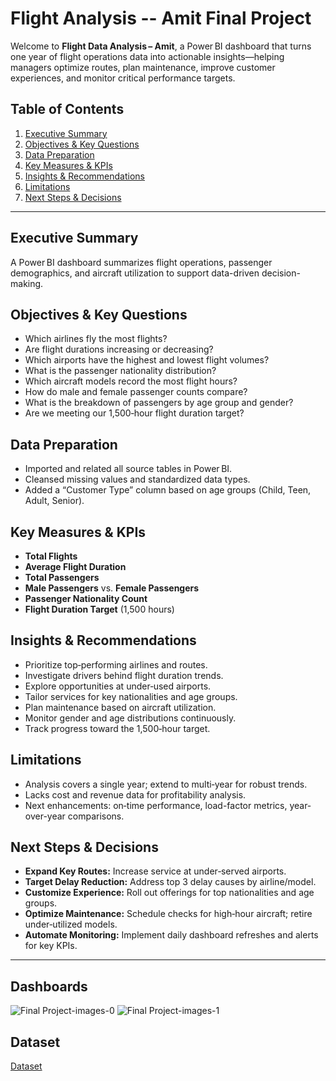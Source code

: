 # Flight Analysis -- Amit Final Project
Welcome to **Flight Data Analysis – Amit**, a Power BI dashboard that turns one year of flight operations data into actionable insights—helping managers optimize routes, plan maintenance, improve customer experiences, and monitor critical performance targets.

## Table of Contents
1. [Executive Summary](#executive-summary)
2. [Objectives & Key Questions](#objectives--key-questions)
3. [Data Preparation](#data-preparation)
4. [Key Measures & KPIs](#key-measures--kpis)
5. [Insights & Recommendations](#insights--recommendations)
6. [Limitations](#limitations)
7. [Next Steps & Decisions](#next-steps--decisions)


---

## Executive Summary
A Power BI dashboard summarizes flight operations, passenger demographics, and aircraft utilization to support data-driven decision-making.

## Objectives & Key Questions
- Which airlines fly the most flights?  
- Are flight durations increasing or decreasing?  
- Which airports have the highest and lowest flight volumes?  
- What is the passenger nationality distribution?  
- Which aircraft models record the most flight hours?  
- How do male and female passenger counts compare?  
- What is the breakdown of passengers by age group and gender?  
- Are we meeting our 1,500‑hour flight duration target?

## Data Preparation
- Imported and related all source tables in Power BI.  
- Cleansed missing values and standardized data types.  
- Added a “Customer Type” column based on age groups (Child, Teen, Adult, Senior).

## Key Measures & KPIs
- **Total Flights**  
- **Average Flight Duration**  
- **Total Passengers**  
- **Male Passengers** vs. **Female Passengers**  
- **Passenger Nationality Count**  
- **Flight Duration Target** (1,500 hours)

## Insights & Recommendations
- Prioritize top‑performing airlines and routes.  
- Investigate drivers behind flight duration trends.  
- Explore opportunities at under‑used airports.  
- Tailor services for key nationalities and age groups.  
- Plan maintenance based on aircraft utilization.  
- Monitor gender and age distributions continuously.  
- Track progress toward the 1,500‑hour target.

## Limitations
- Analysis covers a single year; extend to multi‑year for robust trends.  
- Lacks cost and revenue data for profitability analysis.  
- Next enhancements: on‑time performance, load-factor metrics, year-over-year comparisons.

## Next Steps & Decisions
- **Expand Key Routes:** Increase service at under‑served airports.  
- **Target Delay Reduction:** Address top 3 delay causes by airline/model.  
- **Customize Experience:** Roll out offerings for top nationalities and age groups.  
- **Optimize Maintenance:** Schedule checks for high‑hour aircraft; retire under‑utilized models.  
- **Automate Monitoring:** Implement daily dashboard refreshes and alerts for key KPIs.

---

## Dashboards
![Final Project-images-0](https://github.com/user-attachments/assets/7e5335c4-27ed-4665-a7ff-267ecedebed0)
![Final Project-images-1](https://github.com/user-attachments/assets/654b37ed-e39e-4b99-aa65-ba31e210e28e)


## Dataset
<a href = "https://github.com/Omar-Ahmed-Kandel/Flight-Analysis---Amit-Final-Project/tree/main/Data">Dataset</a>

